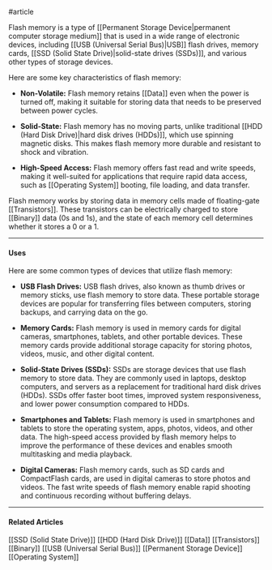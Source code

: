 #article 

Flash memory is a type of [[Permanent Storage Device|permanent computer storage medium]] that is used in a wide range of electronic devices, including [[USB (Universal Serial Bus)|USB]] flash drives, memory cards, [[SSD (Solid State Drive)|solid-state drives (SSDs)]], and various other types of storage devices.

Here are some key characteristics of flash memory:

* **Non-Volatile:** Flash memory retains [[Data]] even when the power is turned off, making it suitable for storing data that needs to be preserved between power cycles.

* **Solid-State:** Flash memory has no moving parts, unlike traditional [[HDD (Hard Disk Drive)|hard disk drives (HDDs)]], which use spinning magnetic disks. This makes flash memory more durable and resistant to shock and vibration.

* **High-Speed Access:** Flash memory offers fast read and write speeds, making it well-suited for applications that require rapid data access, such as [[Operating System]] booting, file loading, and data transfer.

Flash memory works by storing data in memory cells made of floating-gate [[Transistors]]. These transistors can be electrically charged to store [[Binary]] data (0s and 1s), and the state of each memory cell determines whether it stores a 0 or a 1.

---
#### Uses

Here are some common types of devices that utilize flash memory:

 * **USB Flash Drives:** USB flash drives, also known as thumb drives or memory sticks, use flash memory to store data. These portable storage devices are popular for transferring files between computers, storing backups, and carrying data on the go.
 
 * **Memory Cards:** Flash memory is used in memory cards for digital cameras, smartphones, tablets, and other portable devices. These memory cards provide additional storage capacity for storing photos, videos, music, and other digital content.
 
 * **Solid-State Drives (SSDs):** SSDs are storage devices that use flash memory to store data. They are commonly used in laptops, desktop computers, and servers as a replacement for traditional hard disk drives (HDDs). SSDs offer faster boot times, improved system responsiveness, and lower power consumption compared to HDDs.
 
 * **Smartphones and Tablets:** Flash memory is used in smartphones and tablets to store the operating system, apps, photos, videos, and other data. The high-speed access provided by flash memory helps to improve the performance of these devices and enables smooth multitasking and media playback.
 
 * **Digital Cameras:** Flash memory cards, such as SD cards and CompactFlash cards, are used in digital cameras to store photos and videos. The fast write speeds of flash memory enable rapid shooting and continuous recording without buffering delays.

---
#### Related Articles

[[SSD (Solid State Drive)]]
[[HDD (Hard Disk Drive)]]
[[Data]]
[[Transistors]]
[[Binary]]
[[USB (Universal Serial Bus)]]
[[Permanent Storage Device]]
[[Operating System]]

